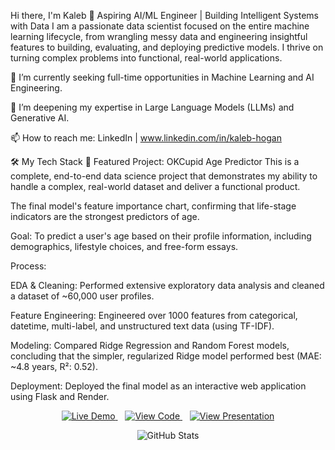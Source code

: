 Hi there, I'm Kaleb 👋
Aspiring AI/ML Engineer | Building Intelligent Systems with Data
I am a passionate data scientist focused on the entire machine learning lifecycle, from wrangling messy data and engineering insightful features to building, evaluating, and deploying predictive models. I thrive on turning complex problems into functional, real-world applications.

🔭 I’m currently seeking full-time opportunities in Machine Learning and AI Engineering.

🌱 I’m deepening my expertise in Large Language Models (LLMs) and Generative AI.

📫 How to reach me: LinkedIn | www.linkedin.com/in/kaleb-hogan

🛠️ My Tech Stack
🚀 Featured Project: OKCupid Age Predictor
This is a complete, end-to-end data science project that demonstrates my ability to handle a complex, real-world dataset and deliver a functional product.



The final model's feature importance chart, confirming that life-stage indicators are the strongest predictors of age.

Goal: To predict a user's age based on their profile information, including demographics, lifestyle choices, and free-form essays.

Process:

EDA & Cleaning: Performed extensive exploratory data analysis and cleaned a dataset of ~60,000 user profiles.

Feature Engineering: Engineered over 1000 features from categorical, datetime, multi-label, and unstructured text data (using TF-IDF).

Modeling: Compared Ridge Regression and Random Forest models, concluding that the simpler, regularized Ridge model performed best (MAE: ~4.8 years, R²: 0.52).

Deployment: Deployed the final model as an interactive web application using Flask and Render.

<p align="center">
<a href="https://codecademy-okcupid-project.onrender.com">
<img src="https://www.google.com/search?q=https://img.shields.io/badge/Live_Demo-D9534F%3Fstyle%3Dfor-the-badge%26logo%3DRender" alt="Live Demo"/>
</a>
&nbsp;&nbsp;
<a href="https://www.google.com/search?q=https://github.com/kokiri-kaleb/OKCupid-Date-A-Scientist-Starter">
<img src="https://www.google.com/search?q=https://img.shields.io/badge/View_Code-181717%3Fstyle%3Dfor-the-badge%26logo%3Dgithub" alt="View Code"/>
</a>
&nbsp;&nbsp;
<a href="https://docs.google.com/presentation/d/1fEvDoQaLvLCqVnlATZuFn5qokbQzninTDeZ5GN3q8So/edit?usp=sharing">
<img src="https://www.google.com/search?q=https://img.shields.io/badge/View_Presentation-4285F4%3Fstyle%3Dfor-the-badge%26logo%3Dgoogle-slides" alt="View Presentation"/>
</a>
</p>

<p align="center">
<img src="https://www.google.com/search?q=https://github-readme-stats.vercel.app/api%3Fusername%3Dyour-username%26show_icons%3Dtrue%26theme%3Ddracula%26include_all_commits%3Dtrue%26count_private%3Dtrue" alt="GitHub Stats"/>
</p>
